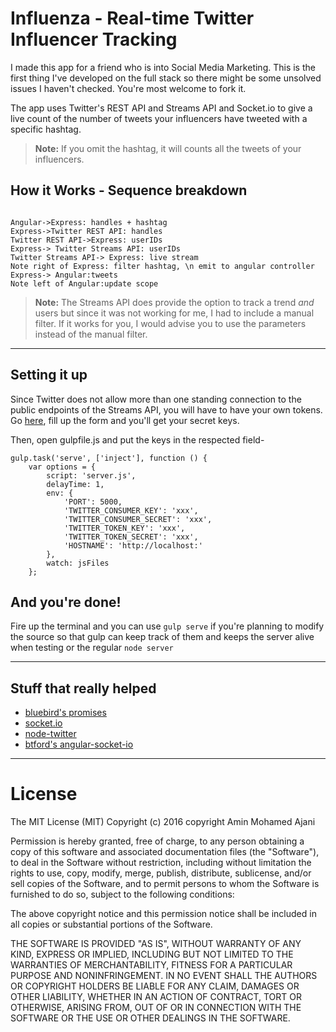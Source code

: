 **Influenza - Real-time Twitter Influencer Tracking**
===================

I made this app for a friend who is into Social Media Marketing. This is the first thing I've developed on the full stack so there might be some unsolved issues I haven't checked. You're most welcome to fork it. 

The app uses Twitter's REST API and Streams API and Socket.io to give a live count of the number of  tweets your influencers have tweeted with a specific hashtag. 

>**Note:**
>If you omit the hashtag, it will counts all the tweets of your influencers.



How it Works - Sequence breakdown
---------------------------------


```sequence

Angular->Express: handles + hashtag
Express->Twitter REST API: handles
Twitter REST API->Express: userIDs
Express-> Twitter Streams API: userIDs
Twitter Streams API-> Express: live stream
Note right of Express: filter hashtag, \n emit to angular controller
Express-> Angular:tweets
Note left of Angular:update scope

```

>**Note:**
The Streams API does provide the option to track a trend _and_ users but since it was not working for me, I had to include a manual filter. If it works for you, I would advise you to use the parameters instead of the manual filter.

__________________________________________________________________

**Setting it up**
------------------

Since Twitter does not allow more than one standing connection to the public endpoints of the Streams API, you will have to have your own tokens. Go [here](https://apps.twitter.com/app/new), fill up the form and you'll get your secret keys.

Then, open gulpfile.js and put the keys in the respected field-

    gulp.task('serve', ['inject'], function () {
        var options = {
            script: 'server.js',
            delayTime: 1,
            env: {
                'PORT': 5000,
                'TWITTER_CONSUMER_KEY': 'xxx',
                'TWITTER_CONSUMER_SECRET': 'xxx',
                'TWITTER_TOKEN_KEY': 'xxx',
                'TWITTER_TOKEN_SECRET': 'xxx',
                'HOSTNAME': 'http://localhost:'
            },
            watch: jsFiles
        };



**And you're done!**
------------------
Fire up the terminal and you can use `gulp serve` if you're planning to modify the source so that gulp can keep track of them and keeps the server alive when testing or the regular `node server`

____

**Stuff that really helped**
------------------

 - [bluebird's promises](http://bluebirdjs.com)
 - [socket.io](http://socket.io)
 - [node-twitter](http://github.com/desmondmorris/node-twitter)
 - [btford's angular-socket-io](http://github.com/btford/angular-socket-io)

____

**License**
=========
The MIT License (MIT)
Copyright (c) 2016 copyright Amin Mohamed Ajani

Permission is hereby granted, free of charge, to any person obtaining a copy of this software and associated documentation files (the "Software"), to deal in the Software without restriction, including without limitation the rights to use, copy, modify, merge, publish, distribute, sublicense, and/or sell copies of the Software, and to permit persons to whom the Software is furnished to do so, subject to the following conditions:

The above copyright notice and this permission notice shall be included in all copies or substantial portions of the Software.

THE SOFTWARE IS PROVIDED "AS IS", WITHOUT WARRANTY OF ANY KIND, EXPRESS OR IMPLIED, INCLUDING BUT NOT LIMITED TO THE WARRANTIES OF MERCHANTABILITY, FITNESS FOR A PARTICULAR PURPOSE AND NONINFRINGEMENT. IN NO EVENT SHALL THE AUTHORS OR COPYRIGHT HOLDERS BE LIABLE FOR ANY CLAIM, DAMAGES OR OTHER LIABILITY, WHETHER IN AN ACTION OF CONTRACT, TORT OR OTHERWISE, ARISING FROM, OUT OF OR IN CONNECTION WITH THE SOFTWARE OR THE USE OR OTHER DEALINGS IN THE SOFTWARE.
